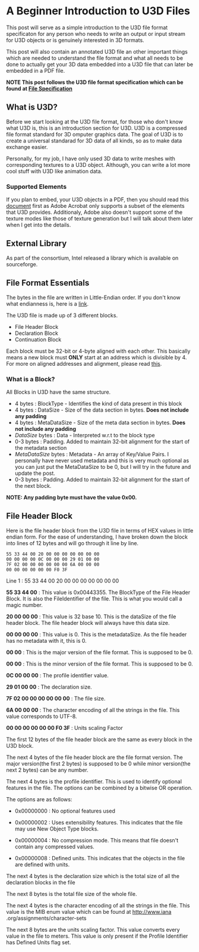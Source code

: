 # A Beginner Introduction to U3D Files

This post will serve as a simple introduction to the U3D file format specificaton for any person who needs to write an output or input stream for U3D objects or is genuinely interested in 3D formats.

This post will also contain an annotated U3D file an other important things which are needed to understand the file format and what all needs to be done to actually get your 3D data embedded into a U3D file that can later be embedded in a PDF file.

**NOTE This post follows the U3D file format specification which can be found at [File Specification](http://www.ecma-international.org/publications/files/ECMA-ST/ECMA-363%204th%20Edition.pdf)**

## What is U3D?

Before we start looking at the U3D file format, for those who don't know what U3D is, this is an introduction section for U3D.
U3D is a compressed file format standard for 3D omputer graphics data.
The goal of U3D is to create a universal standarad for 3D data of all kinds, so as to make data exchange easier.

Personally, for my job, I have only used 3D data to write meshes with corresponding textures to a U3D object. Although, you can write a lot more cool stuff with U3D like animation data.

### Supported Elements

If you plan to embed, your U3D objects in a PDF, then you should read this [document](http://www.adobe.com/content/dam/Adobe/en/devnet/acrobat/pdfs/U3DElements.pdf) first as Adobe Acrobat only supports a subset of the elements that U3D provides. 
Additionaly, Adobe also doesn't support some of the texture modes like those of texture generation but I will talk about them later when I get into the details.

## External Library

As part of the consortium, Intel released a library which is available on sourceforge.

## File Format Essentials

The bytes in the file are written in Little-Endian order. If you don't know what endianness is, here is a [link](https://www.cs.umd.edu/class/sum2003/cmsc311/Notes/Data/endian.html).

The U3D file is made up of 3 different blocks.

- File Header Block
- Declaration Block
- Continuation Block

Each block must be 32-bit or 4-byte aligned with each other. This basically means a new block must **ONLY** start at an address which is divisible by 4. For more on aligned addresses and alignment, please read [this](http://www.songho.ca/misc/alignment/dataalign.html).

### What is a Block?

All Blocks in U3D have the same structure.

+ 4 bytes : BlockType - Identifies the kind of data present in this block
+ 4 bytes : DataSize - Size of the data section in bytes. **Does not include any padding**
+ 4 bytes : MetaDataSize - Size of the meta data section in bytes. **Does not include any padding**
+ *DataSize* bytes : Data - Interpreted w.r.t to the block type
+ 0-3 bytes : Padding. Added to maintain 32-bit alignment for the start of the metadata section
+ *MetaDataSize* bytes : Metadata - An array of Key/Value Pairs. I personally have never used metadata and this is very much optional as you can just put the MetaDataSize to be 0, but I will try in the future and update the post.
+ 0-3 bytes : Padding. Added to maintain 32-bit alignment for the start of the next block.

**NOTE: Any padding byte must have the value 0x00.**

## File Header Block

Here is the file header block from the U3D file in terms of HEX values in little endian form.
For the ease of understanding, I have broken down the block into lines of 12 bytes and will go through it line by line.
```
55 33 44 00 20 00 00 00 00 00 00 00
00 00 00 00 0C 00 00 00 29 01 00 00
7F 02 00 00 00 00 00 00 6A 00 00 00 
00 00 00 00 00 00 F0 3F
```
Line 1 : 55 33 44 00 20 00 00 00 00 00 00 00

**55 33 44 00** : This value is 0x00443355. The BlockType of the File Header Block. It is also the FileIdentifier of the file. This is what you would call a magic number.

**20 00 00 00** : This value is 32 base 10. This is the dataSize of the file header block. The file header block will always have this data size.

**00 00 00 00** : This value is 0. This is the metadataSize. As the file header has no metadata with it, this is 0.

**00 00**       : This is the major version of the file format. This is supposed to be 0.

**00 00**       : This is the minor version of the file format. This is supposed to be 0.

**0C 00 00 00** : The profile identifier value.

**29 01 00 00** : The declaration size.

**7F 02 00 00 00 00 00 00** : The file size.

**6A 00 00 00** : The character encoding of all the strings in the file. This value corresponds to UTF-8.

**00 00 00 00 00 00 F0 3F** : Units scaling Factor

The first 12 bytes of the file header block are the same as every block in the U3D block.

The next 4 bytes of the file header block are the file format version. The major version(the first 2 bytes) is supposed to be 0 while minor version(the next 2 bytes) can be any number.

The next 4 bytes is the profile identifier. This is used to identify optional features in the file. The options can be combined by a bitwise OR operation. 

The options are as follows:

+ 0x00000000 : No optional features used

+ 0x00000002 : Uses extensibility features. This indicates that the file may use New Object Type blocks.

+ 0x00000004 : No compression mode. This means that file doesn't contain any compressed values.

+ 0x00000008 : Defined units. This indicates that the objects in the file are defined with units.

The next 4 bytes is the declaration size which is the total size of all the declaration blocks in the file

The next 8 bytes is the total file size of the whole file.

The next 4 bytes is the character encoding of all the strings in the file. This value is the MIB enum value which can be found at http://www.iana
.org/assignments/character-sets 

The next 8 bytes are the units scaling factor. This value converts every value in the file to meters. This value is only present if the Profile Identifier has Defined Units flag set.
